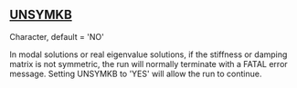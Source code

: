 ## [UNSYMKB](https://help.hexagonmi.com/bundle/MSC_Nastran_2022.4/page/Nastran_Combined_Book/qrg/parameters/TOC.UNSYMKB.xhtml)

Character, default = 'NO'

In modal solutions or real eigenvalue solutions, if the stiffness or damping matrix is not symmetric, the run will normally terminate with a FATAL error message. Setting UNSYMKB to 'YES' will allow the run to continue.

